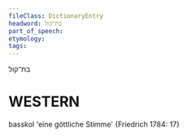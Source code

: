 ```yaml
---
fileClass: DictionaryEntry
headword: בת־קול
part_of_speech: 
etymology: 
tags: 
---
```

בת־קול

WESTERN
========

basskol 'eine göttliche Stimme' {Friedrich 1784: 17}